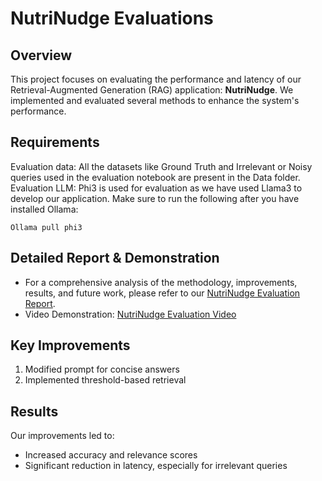 # NutriNudge Evaluations

## Overview
This project focuses on evaluating the performance and latency of our Retrieval-Augmented Generation (RAG) application: **NutriNudge**. 
We implemented and evaluated several methods to enhance the system's performance.

## Requirements

Evaluation data: All the datasets like Ground Truth and Irrelevant or Noisy queries used in the evaluation notebook are present in the Data folder. 
Evaluation LLM: Phi3 is used for evaluation as we have used Llama3 to develop our application. Make sure to run the following after you have installed Ollama:
```
Ollama pull phi3
```
## Detailed Report & Demonstration
* For a comprehensive analysis of the methodology, improvements, results, and future work, please refer to our [NutriNudge Evaluation Report](https://github.com/chakraborty-arnab/NutriNudge/blob/main/Evaluation/NutriNudge%20Evaluation%20Report.pdf).
* Video Demonstration: [NutriNudge Evaluation Video](https://youtu.be/UDnUeKmL6AU)

## Key Improvements
1. Modified prompt for concise answers
2. Implemented threshold-based retrieval

## Results
Our improvements led to:
- Increased accuracy and relevance scores
- Significant reduction in latency, especially for irrelevant queries


